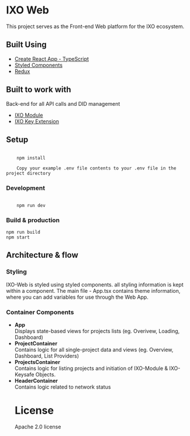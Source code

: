 <h1>IXO Web </h1>
<p>This project serves as the Front-end Web platform for the IXO ecosystem.</p>
<h2>Built Using </h2>
<ul>
	<li><a href="https://github.com/wmonk/create-react-app-typescript">Create React App - TypeScript</a></li>
	<li><a href="https://www.styled-components.com/">Styled Components</a></li>
	<li><a href="https://redux.js.org/">Redux</a></li>
</ul>

<h2>Built to work with </h2>
<p>Back-end for all API calls and DID management</p>

<ul>
	<li><a href="https://github.com/ixofoundation/ixo-apimodule">IXO Module</a></li>
	<li><a href="https://github.com/ixofoundation/ixo-keysafe">IXO Key Extension</a></li>
</ul>

<h2>Setup</h2>
<code>
	npm install
</code>
<code>
	Copy your example .env file contents to your .env file in the project directory
</code>

<h3>Development</h3>
<code>
	npm run dev
</code>

<h3>Build & production</h3>

<code>npm run build</code>
<br/>
<code>npm start</code>
 

<h2>Architecture & flow</h2>


<h3>Styling </h3>
IXO-Web is styled using styled components. all styling information is kept within a component. The main file - App.tsx contains theme information, where you can add variables for use through the Web App.

<h3>Container Components </h3>

<ul>
 <li>
	<strong>App</strong> <br/>
	Displays state-based views for projects lists (eg. Overivew, Loading, Dashboard)
</li>
 <li>
	<strong>ProjectContainer</strong><br/></li>
	Contains logic for all single-project data and views (eg. Overview, Dashboard, List Providers)
 <li>
	 <strong>ProjectsContainer</strong><br/>
	 Contains logic for listing projects and initiation of IXO-Module & IXO-Keysafe Objects.
</li>
 <li>
	 <strong>HeaderContainer</strong><br/>
	 Contains logic related to network status
</li>
    
<h1>License</h1>

Apache 2.0 license
